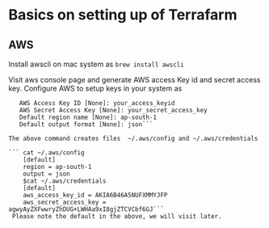 
# Basics on setting up of Terrafarm

## AWS

  Install awscli on mac system as
  ```brew install awscli```
 
  Visit aws console page and generate AWS access Key id and secret access key.
  Configure AWS to setup keys in your system as
  ```aws configure
     AWS Access Key ID [None]: your_access_keyid
     AWS Secret Access Key [None]: your_secret_access_key
     Default region name [None]: ap-south-1
     Default output format [None]: json```
  
  The above command creates files  ~/.aws/config and ~/.aws/credentials 

  ``` cat ~/.aws/config
      [default]
      region = ap-south-1
      output = json
      $cat ~/.aws/credentials
      [default]
      aws_access_key_id = AKIA6B46A5NUFXMMYJFP
      aws_secret_access_key = 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```
   Please note the default in the above, we will visit later.
